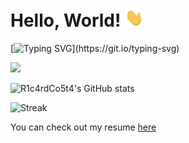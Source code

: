 <h1>Hello, World! <img src="https://raw.githubusercontent.com/ABSphreak/ABSphreak/master/gifs/Hi.gif" width="30"></h1>

[![Typing SVG](https://readme-typing-svg.demolab.com?font=Fira+Code&pause=1000&color=F7F7F7&random=true&width=435&separator=%3C&lines=print(%22Hello%2C+World!%22)%3Cconsole.log(%22Hello%2C+World!%22);%3Cprintln(%22Hello%2C+World!%22)%3CSystem.out.println(%22Hello%2C+World!%22);%3Cprintf(%22Hello%2C+World!%5Cn%22);%3Cprintln!(%22Hello%2C+World!%22);%3Cfmt.Println(%22Hello%2C+World!%22)%3CConsole.WriteLine(%22Hello%2C+World!%22);)](https://git.io/typing-svg)

<img src="https://skillicons.dev/icons?i=python,kotlin,javascript,typescript,c,cs,java,rust,go,html,css,react,nodejs,spring,postgresql,androidstudio,unity,express,docker,gcp,firebase,github&perline=11"/>

<br>

![R1c4rdCo5t4's GitHub stats](https://github-readme-stats.vercel.app/api?username=R1c4rdCo5t4&show_icons=true&theme=tokyonight)

![Streak](https://github-readme-streak-stats.herokuapp.com/?user=r1c4rdco5t4&theme=tokyonight)

You can check out my resume [here](https://www.canva.com/design/DAFVbLeWWWQ/srupt_nyQqyf6pCKSmgHPg/view?utm_content=DAFVbLeWWWQ&utm_campaign=designshare&utm_medium=link2&utm_source=sharebutton)
